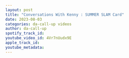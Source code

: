 ```yaml
---
layout: post
title: "Conversations With Kenny : SUMMER SLAM Card"
date: 2023-08-03
categories: da-call-up videos
author: da-call-up
spotify_track_id: 
youtube_video_id: 4Vr7nUudx9E
apple_track_id: 
youtube_metadata: 
---
```

